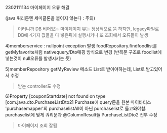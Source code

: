 2302111134
마이페이지 오류 해결

(java 쿼리문엔 세미클론을 붙이지 않는다 : 주의)

>이러니까 DB 비어있는 마이페이지 뷰는 정상적으로 뜸
하지만, legacy파일로 DB에 4가지 값들을 다 넣은뒤에 실행시키니 또 조회에서 오류들이 발생

4)memberservice : nullpoint exception 발생
foodRepository.findfoodlist를 getMyfavorite처럼 nativequery/Dto매핑 방식으로 변경
(반복문 구조로 foodlist에 넣는것이 null오류를 발생시키는 듯)


5)memberRepository getMyReview 메소드 List<MemberReviewDto>로 받아야하는데, 
List<FoodReviewDto>로 받고있어서 수정
>받는 controller도 수정

6)Property [couponStartdate] not found on type [com.java.dto.PurchaseListDto2]
Purchase에 query문을 원본 마이바티스 'purchasemapper'의 purchaselistAll이 아닌
purchaselist로 들고와야함.
purchaselist에 맞게 쿼리문과 @ColumnResult들 PurchaseListDto2 전부 수정

>마이페이지 조회 잘됨
